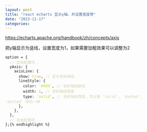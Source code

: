 ```yaml
---
layout: post
title: "react echarts 显示y轴，并设置宽度等"
date: "2023-11-17"
categories: 
---
```

<p><a href="https://echarts.apache.org/handbook/zh/concepts/axis">https://echarts.apache.org/handbook/zh/concepts/axis</a></p>

<p>把y轴显示为竖线，设置宽度为1，如果需要加粗效果可以调整为2</p>

<pre>
<code>option = {
  <span style="color:#d4d0ab">// 其他配置项...</span>
  yAxis: {
    axisLine: {
      show: <span style="color:#f5ab35">true</span>, <span style="color:#d4d0ab">// 显示坐标轴线</span>
      lineStyle: {
        color: <span style="color:#abe338">&#39;#999&#39;</span>, <span style="color:#d4d0ab">// 坐标轴线颜色</span>
        width: <span style="color:#f5ab35">1</span>, <span style="color:#d4d0ab">// 坐标轴线宽度</span>
        type: <span style="color:#abe338">&#39;solid&#39;</span>, <span style="color:#d4d0ab">// 坐标轴线类型，可以是 &#39;solid&#39;, &#39;dashed&#39;, &#39;dotted&#39; 中的一种</span>
      },
    },
  },
  <span style="color:#d4d0ab">// 其他配置项...</span>
};{% endhighlight %}


